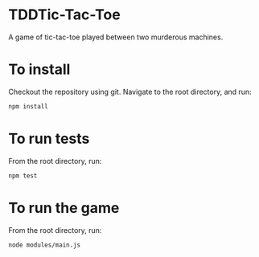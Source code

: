 # TDDTic-Tac-Toe
A game of tic-tac-toe played between two murderous machines.

# To install
Checkout the repository using git. Navigate to the root directory, and run:
```sh
npm install
```

# To run tests
From the root directory, run:
```sh
npm test
```
  
# To run the game
From the root directory, run:
```sh
node modules/main.js
```
  
